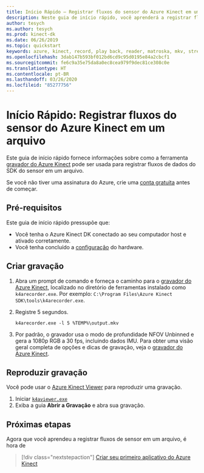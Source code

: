 ```yaml
---
title: Início Rápido – Registrar fluxos do sensor do Azure Kinect em um arquivo
description: Neste guia de início rápido, você aprenderá a registrar fluxos de dados do SDK do Sensor em um arquivo.
author: tesych
ms.author: tesych
ms.prod: kinect-dk
ms.date: 06/26/2019
ms.topic: quickstart
keywords: azure, kinect, record, play back, reader, matroska, mkv, streams, depth, rgb, camera, color, imu, audio, sensor
ms.openlocfilehash: 3dab147b593bf012bd6cd9c95d0195e84a2cbcf1
ms.sourcegitcommit: fe6c9a35e75da8a0ec8cea979f9dec81ce308c0e
ms.translationtype: HT
ms.contentlocale: pt-BR
ms.lasthandoff: 03/26/2020
ms.locfileid: "85277756"
---
```

# <a name="quickstart-record-azure-kinect-sensor-streams-to-a-file"></a>Início Rápido: Registrar fluxos do sensor do Azure Kinect em um arquivo

Este guia de início rápido fornece informações sobre como a ferramenta [gravador do Azure Kinect](azure-kinect-recorder.md) pode ser usada para registrar fluxos de dados do SDK do sensor em um arquivo.

Se você não tiver uma assinatura do Azure, crie uma [conta gratuita](https://azure.microsoft.com/free/?WT.mc_id=A261C142F) antes de começar.

## <a name="prerequisites"></a>Pré-requisitos

Este guia de início rápido pressupõe que:

- Você tenha o Azure Kinect DK conectado ao seu computador host e ativado corretamente.
- Você tenha concluído a [configuração](set-up-azure-kinect-dk.md) do hardware.

## <a name="create-recording"></a>Criar gravação

1. Abra um prompt de comando e forneça o caminho para o [gravador do Azure Kinect](azure-kinect-recorder.md), localizado no diretório de ferramentas instalado como `k4arecorder.exe`. Por exemplo: `C:\Program Files\Azure Kinect SDK\tools\k4arecorder.exe`.
2. Registre 5 segundos.

    `k4arecorder.exe -l 5 %TEMP%\output.mkv`

3. Por padrão, o gravador usa o modo de profundidade NFOV Unbinned e gera a 1080p RGB a 30 fps, incluindo dados IMU. Para obter uma visão geral completa de opções e dicas de gravação, veja o [gravador do Azure Kinect](azure-kinect-recorder.md).

## <a name="play-back-recording"></a>Reproduzir gravação

Você pode usar o [Azure Kinect Viewer](azure-kinect-viewer.md) para reproduzir uma gravação.

1. Iniciar [`k4aviewer.exe`](azure-kinect-viewer.md)
2. Exiba a guia **Abrir a Gravação** e abra sua gravação.

## <a name="next-steps"></a>Próximas etapas

Agora que você aprendeu a registrar fluxos de sensor em um arquivo, é hora de

> [!div class="nextstepaction"]
> [Criar seu primeiro aplicativo do Azure Kinect](build-first-app.md)
